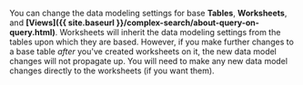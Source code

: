 You can change the data modeling settings for base **Tables**, **Worksheets**,
and **[Views]({{ site.baseurl }}/complex-search/about-query-on-query.html)**.
Worksheets will inherit the data modeling settings from the tables upon which
they are based. However, if you make further changes to a base table _after_
you've created worksheets on it, the new data model changes will not propagate
up. You will need to make any new data model changes directly to the worksheets
(if you want them).
